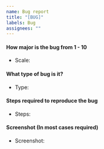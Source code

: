 ```yaml
---
name: Bug report
title: "[BUG]"
labels: Bug
assignees: ""
---
```


#### How major is the bug from 1 - 10

- Scale:

#### What type of bug is it?

- Type:

#### Steps required to reproduce the bug

- Steps:

#### Screenshot (In most cases required)

- Screenshot:
